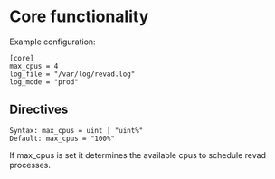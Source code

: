 # Core functionality

Example configuration:

```
[core]
max_cpus = 4
log_file = "/var/log/revad.log"
log_mode = "prod"
```

## Directives

```
Syntax: max_cpus = uint | "uint%"
Default: max_cpus = "100%"
```
If max_cpus is set it determines the available cpus to schedule revad processes.
